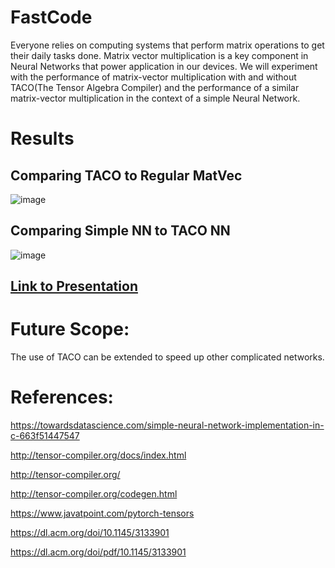 # FastCode

Everyone relies on computing systems that perform matrix operations to get their daily tasks done.
Matrix vector multiplication is a key component in Neural Networks that power application in our devices.
We will experiment with the performance of matrix-vector multiplication with and without TACO(The Tensor Algebra Compiler) and the performance of a similar matrix-vector multiplication in the context of a simple Neural Network.

# Results

## Comparing TACO to Regular MatVec

![image](https://user-images.githubusercontent.com/98547057/236185914-3da2ff61-466f-4e08-b752-977f3f9ba0f5.png)

## Comparing Simple NN to TACO NN

![image](https://user-images.githubusercontent.com/98547057/236185779-01cec63a-a85b-4c81-9348-20cf01164a75.png)


## [Link to Presentation](https://drive.google.com/file/d/1aJwmptZ1-01uMo6yIULTPKlo5PAcS7gO/view?usp=share_link)


# Future Scope:

The use of TACO can be extended to speed up other complicated networks.

# References:

https://towardsdatascience.com/simple-neural-network-implementation-in-c-663f51447547

http://tensor-compiler.org/docs/index.html

http://tensor-compiler.org/

http://tensor-compiler.org/codegen.html

https://www.javatpoint.com/pytorch-tensors

https://dl.acm.org/doi/10.1145/3133901

https://dl.acm.org/doi/pdf/10.1145/3133901

